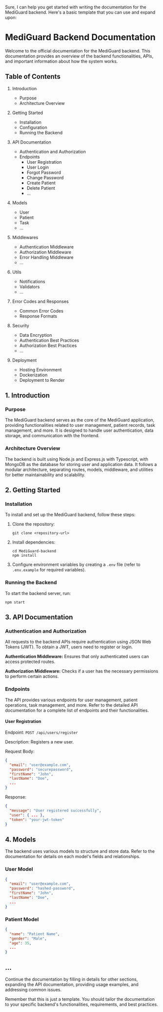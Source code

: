 Sure, I can help you get started with writing the documentation for the MediGuard backend. Here's a basic template that you can use and expand upon:

# MediGuard Backend Documentation

Welcome to the official documentation for the MediGuard backend. This documentation provides an overview of the backend functionalities, APIs, and important information about how the system works.

## Table of Contents

1. Introduction
   - Purpose
   - Architecture Overview

2. Getting Started
   - Installation
   - Configuration
   - Running the Backend

3. API Documentation
   - Authentication and Authorization
   - Endpoints
     - User Registration
     - User Login
     - Forgot Password
     - Change Password
     - Create Patient
     - Delete Patient
     - ...

4. Models
   - User
   - Patient
   - Task
   - ...

5. Middlewares
   - Authentication Middleware
   - Authorization Middleware
   - Error Handling Middleware
   - ...

6. Utils
   - Notifications
   - Validators
   - ...

7. Error Codes and Responses
   - Common Error Codes
   - Response Formats

8. Security
   - Data Encryption
   - Authentication Best Practices
   - Authorization Best Practices
   - ...

9. Deployment
   - Hosting Environment
   - Dockerization
   - Deployment to Render

## 1. Introduction

### Purpose

The MediGuard backend serves as the core of the MediGuard application, providing functionalities related to user management, patient records, task management, and more. It is designed to handle user authentication, data storage, and communication with the frontend.

### Architecture Overview

The backend is built using Node.js and Express.js with Typescript, with MongoDB as the database for storing user and application data. It follows a modular architecture, separating routes, models, middleware, and utilities for better maintainability and scalability.

## 2. Getting Started

### Installation

To install and set up the MediGuard backend, follow these steps:

1. Clone the repository:
   ```
   git clone <repository-url>
   ```

2. Install dependencies:
   ```
   cd MediGuard-backend
   npm install
   ```

3. Configure environment variables by creating a `.env` file (refer to `.env.example` for required variables).

### Running the Backend

To start the backend server, run:

```
npm start
```

## 3. API Documentation

### Authentication and Authorization

All requests to the backend APIs require authentication using JSON Web Tokens (JWT). To obtain a JWT, users need to register or login.

**Authentication Middleware:** Ensures that only authenticated users can access protected routes.

**Authorization Middleware:** Checks if a user has the necessary permissions to perform certain actions.

### Endpoints

The API provides various endpoints for user management, patient operations, task management, and more. Refer to the detailed API documentation for a complete list of endpoints and their functionalities.

#### User Registration

Endpoint: `POST /api/users/register`

Description: Registers a new user.

Request Body:
```json
{
  "email": "user@example.com",
  "password": "securepassword",
  "firstName": "John",
  "lastName": "Doe",
  ...
}
```

Response:
```json
{
  "message": "User registered successfully",
  "user": { ... },
  "token": "your-jwt-token"
}
```

## 4. Models

The backend uses various models to structure and store data. Refer to the documentation for details on each model's fields and relationships.

### User Model

```json
{
  "email": "user@example.com",
  "password": "hashed-password",
  "firstName": "John",
  "lastName": "Doe",
  ...
}
```

### Patient Model

```json
{
  "name": "Patient Name",
  "gender": "Male",
  "age": 35,
  ...
}
```

## ...

Continue the documentation by filling in details for other sections, expanding the API documentation, providing usage examples, and addressing common issues.

Remember that this is just a template. You should tailor the documentation to your specific backend's functionalities, requirements, and best practices.